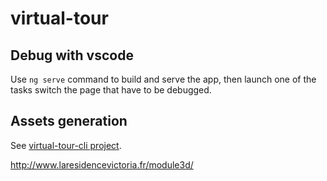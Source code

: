 # virtual-tour

## Debug with vscode

Use `ng serve` command to build and serve the app, then launch one of the tasks switch the page that have to be debugged.

## Assets generation

See [virtual-tour-cli project](https://github.com/raphael-volt/virtual-tour-cli).

http://www.laresidencevictoria.fr/module3d/